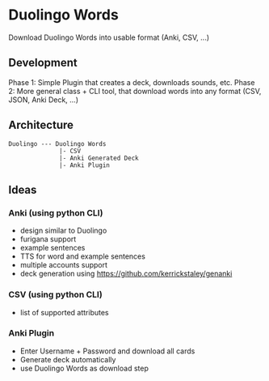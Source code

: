 # Duolingo Words

Download Duolingo Words into usable format (Anki, CSV, ...)

## Development 

Phase 1: Simple Plugin that creates a deck, downloads sounds, etc. 
Phase 2: More general class + CLI tool, that download words into any format (CSV, JSON, Anki Deck, ...)

## Architecture

```
Duolingo --- Duolingo Words
              |- CSV
              |- Anki Generated Deck
              |- Anki Plugin
```

## Ideas

### Anki (using python CLI)

- design similar to Duolingo
- furigana support
- example sentences
- TTS for word and example sentences
- multiple accounts support
- deck generation using https://github.com/kerrickstaley/genanki

### CSV (using python CLI)

- list of supported attributes

### Anki Plugin

- Enter Username + Password and download all cards
- Generate deck automatically
- use Duolingo Words as download step


